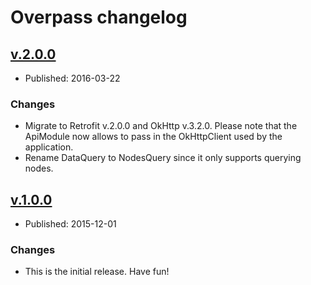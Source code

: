 # Overpass changelog

## [v.2.0.0](https://github.com/johnjohndoe/Overpass/releases/tag/v.2.0.0)

* Published: 2016-03-22

### Changes

* Migrate to Retrofit v.2.0.0 and OkHttp v.3.2.0.
  Please note that the ApiModule now allows to pass in the OkHttpClient used by the application.
* Rename DataQuery to NodesQuery since it only supports querying nodes.


## [v.1.0.0](https://github.com/johnjohndoe/Overpass/releases/tag/v.1.0.0)

* Published: 2015-12-01

### Changes

* This is the initial release. Have fun!
